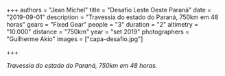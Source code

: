 +++
authors = "Jean Michel"
title = "Desafio Leste Oeste Paraná"
date = "2019-09-01"
description = "Travessia do estado do Paraná, 750km em 48 horas"
gears = "Fixed Gear"
people = "3"
duration = "2"
altimetry = "10.000"
distance = "750km"
year = "set 2019"
photographers = "Guilherme Akio"
images = ["capa-desafio.jpg"]

+++

_Travessia do estado do Paraná, 750km em 48 horas._

<!--more

